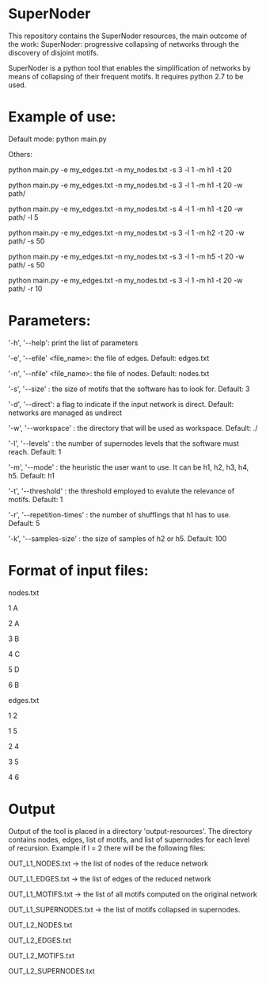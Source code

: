 # SuperNoder
This repository contains the SuperNoder resources, the main outcome of the work: SuperNoder: progressive collapsing of networks through the discovery of disjoint motifs.

SuperNoder is a python tool that enables the simplification of networks by means of collapsing of their frequent motifs.
It requires python 2.7 to be used.

# Example of use:
Default mode: python main.py

Others:

python main.py -e my_edges.txt -n my_nodes.txt -s 3 -l 1 -m h1 -t 20

python main.py -e my_edges.txt -n my_nodes.txt -s 3 -l 1 -m h1 -t 20 -w path/

python main.py -e my_edges.txt -n my_nodes.txt -s 4 -l 1 -m h1 -t 20 -w path/ -l 5

python main.py -e my_edges.txt -n my_nodes.txt -s 3 -l 1 -m h2 -t 20 -w path/ -s 50

python main.py -e my_edges.txt -n my_nodes.txt -s 3 -l 1 -m h5 -t 20 -w path/ -s 50

python main.py -e my_edges.txt -n my_nodes.txt -s 3 -l 1 -m h1 -t 20 -w path/ -r 10


# Parameters:
'-h', '--help':                     print the list of parameters

'-e', '--efile' <file_name>:        the file of edges. Default: edges.txt

'-n', '--nfile' <file_name>:        the file of nodes. Default: nodes.txt

'-s', '--size' <value>:             the size of motifs that the software has to look for. Default: 3
  
'-d', '--direct':                   a flag to indicate if the input network is direct. Default: networks are managed as undirect

'-w', '--workspace' <directory>:    the directory that will be used as workspace. Default: ./

'-l', '--levels' <value>:           the number of supernodes levels that the software must reach. Default: 1
  
'-m', '--mode' <heuristic>:         the heuristic the user want to use. It can be h1, h2, h3, h4, h5. Default: h1
  
'-t', '--threshold' <value>:        the threshold employed to evalute the relevance of motifs. Default: 1
  
'-r', '--repetition-times' <value>: the number of shufflings that h1 has to use. Default: 5
  
'-k', '--samples-size' <value>:     the size of samples of h2 or h5. Default: 100
  
# Format of input files:
nodes.txt

1 A

2 A

3 B

4 C

5 D

6 B

edges.txt

1 2

1 5

2 4

3 5

4 6

# Output
Output of the tool is placed in a directory 'output-resources'. The directory contains nodes, edges, list of motifs, and list of supernodes for each level of recursion. Example if l = 2 there will be the following files:

OUT_L1_NODES.txt        ->  the list of nodes of the reduce network

OUT_L1_EDGES.txt        ->  the list of edges of the reduced network

OUT_L1_MOTIFS.txt       ->  the list of all motifs computed on the original network

OUT_L1_SUPERNODES.txt   ->  the list of motifs collapsed in supernodes.

OUT_L2_NODES.txt

OUT_L2_EDGES.txt

OUT_L2_MOTIFS.txt 

OUT_L2_SUPERNODES.txt
